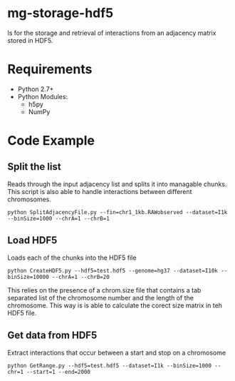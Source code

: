 # mg-storage-hdf5

ls for the storage and retrieval of interactions from an adjacency matrix stored in HDF5.

# Requirements
- Python 2.7+
- Python Modules:
  - h5py
  - NumPy

# Code Example
## Split the list
Reads through the input adjacency list and splits it into managable chunks. This script is also able to handle interactions between different chromosomes.

```
python SplitAdjacencyFile.py --fin=chr1_1kb.RAWobserved --dataset=I1k --binSize=1000 --chrA=1 --chrB=1
```

## Load HDF5
Loads each of the chunks into the HDF5 file

```
python CreateHDF5.py --hdf5=test.hdf5 --genome=hg37 --dataset=I10k --binSize=10000 --chrA=1 --chrB=20
```
This relies on the presence of a chrom.size file that contains a tab separated list of the chromosome number and the length of the chromosome. This way is is able to calculate the corect size matrix in teh HDF5 file.

## Get data from HDF5
Extract interactions that occur between a start and stop on a chromosome

```
python GetRange.py --hdf5=test.hdf5 --dataset=I1k --binSize=1000 --chr=1 --start=1 --end=2000
```
